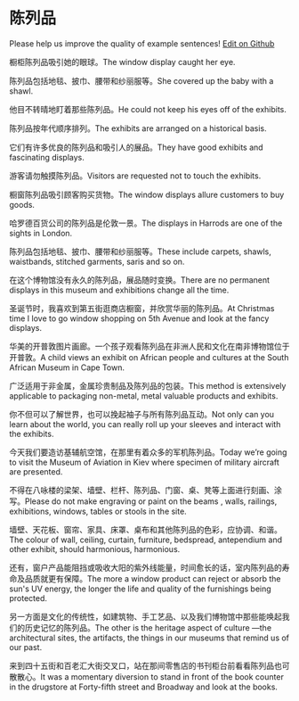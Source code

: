 # 陈列品

Please help us improve the quality of example sentences! [Edit on Github](https://github.com/jiyushe/jiyu-example-sentence-source/blob/main/chinese/chenliepin.md)

<p><span class="chinese">橱柜陈列品吸引她的眼球。</span><span class="english">The window display caught her eye.</span></p>

<p><span class="chinese">陈列品包括地毯、披巾、腰带和纱丽服等。</span><span class="english">She covered up the baby with a shawl.</span></p>

<p><span class="chinese">他目不转晴地盯着那些陈列品。</span><span class="english">He could not keep his eyes off of the exhibits.</span></p>

<p><span class="chinese">陈列品按年代顺序排列。</span><span class="english">The exhibits are arranged on a historical basis.</span></p>

<p><span class="chinese">它们有许多优良的陈列品和吸引人的展品。</span><span class="english">They have good exhibits and fascinating displays.</span></p>

<p><span class="chinese">游客请勿触摸陈列品。</span><span class="english">Visitors are requested not to touch the exhibits.</span></p>

<p><span class="chinese">橱窗陈列品吸引顾客购买货物。</span><span class="english">The window displays allure customers to buy goods.</span></p>

<p><span class="chinese">哈罗德百货公司的陈列品是伦敦一景。</span><span class="english">The displays in Harrods are one of the sights in London.</span></p>

<p><span class="chinese">陈列品包括地毯、披巾、腰带和纱丽服等。</span><span class="english">These include carpets, shawls, waistbands, stitched garments, saris and so on.</span></p>

<p><span class="chinese">在这个博物馆没有永久的陈列品，展品随时变换。</span><span class="english">There are no permanent displays in this museum and exhibitions change all the time.</span></p>

<p><span class="chinese">圣诞节时，我喜欢到第五街逛商店橱窗，并欣赏华丽的陈列品。</span><span class="english">At Christmas time I love to go window shopping on 5th Avenue and look at the fancy displays.</span></p>

<p><span class="chinese">华美的开普敦图片画廊。一个孩子观看陈列品在非洲人民和文化在南非博物馆位于开普敦。</span><span class="english">A child views an exhibit on African people and cultures at the South African Museum in Cape Town.</span></p>

<p><span class="chinese">广泛适用于非金属，金属珍贵制品及陈列品的包装。</span><span class="english">This method is extensively applicable to packaging non-metal, metal valuable products and exhibits.</span></p>

<p><span class="chinese">你不但可以了解世界，也可以挽起袖子与所有陈列品互动。</span><span class="english">Not only can you learn about the world, you can really roll up your sleeves and interact with the exhibits.</span></p>

<p><span class="chinese">今天我们要造访基辅航空馆，在那里有着众多的军机陈列品。</span><span class="english">Today we’re going to visit the Museum of Aviation in Kiev where specimen of military aircraft are presented.</span></p>

<p><span class="chinese">不得在八咏楼的梁架、墙壁、栏杆、陈列品、门窗、桌、凳等上面进行刻画、涂写。</span><span class="english">Please do not make engraving or paint on the beams , walls, railings, exhibitions, windows, tables or stools in the site.</span></p>

<p><span class="chinese">墙壁、天花板、窗帘、家具、床罩、桌布和其他陈列品的色彩，应协调、和谐。</span><span class="english">The colour of wall, ceiling, curtain, furniture, bedspread, antependium and other exhibit, should harmonious, harmonious.</span></p>

<p><span class="chinese">还有，窗户产品能阻挡或吸收大阳的紫外线能量，时间愈长的话，室内陈列品的寿命及品质就更有保障。</span><span class="english">The more a window product can reject or absorb the sun's UV energy, the longer the life and quality of the furnishings being protected.</span></p>

<p><span class="chinese">另一方面是文化的传统性，如建筑物、手工艺品、以及我们博物馆中那些能唤起我们的历史记忆的陈列品。</span><span class="english">The other is the heritage aspect of culture —the architectural sites, the artifacts, the things in our museums that remind us of our past.</span></p>

<p><span class="chinese">来到四十五街和百老汇大街交叉口，站在那间零售店的书刊柜台前看看陈列品也可散散心。</span><span class="english">It was a momentary diversion to stand in front of the book counter in the drugstore at Forty-fifth street and Broadway and look at the books.</span></p>

